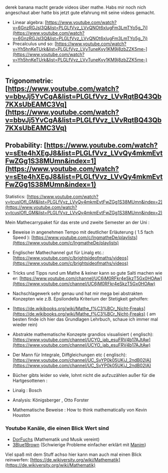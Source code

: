 derek banana macht gerade videos über mathe. Habs mir noch nich angeschaut aber hatte bis jetzt gute efahrung mit seine
videos gemacht.

- Linear
  algebra: [https://www.youtube.com/watch?v=6GnzRGJsI3Q&list=PLGLfVvz_LVvQNOt6xlugFm3LmTYo5g_7i](https://www.youtube.com/watch?v=6GnzRGJsI3Q&list=PLGLfVvz_LVvQNOt6xlugFm3LmTYo5g_7i)
- Precalculus und
  so: [https://www.youtube.com/watch?v=Yh5hnKeTUrk&list=PLGLfVvz_LVvTuneKyy1KM9j8zbZZK5me-](https://www.youtube.com/watch?v=Yh5hnKeTUrk&list=PLGLfVvz_LVvTuneKyy1KM9j8zbZZK5me-)
-
Trigonometrie: [https://www.youtube.com/watch?v=bbvJj5YvCgA&list=PLGLfVvz_LVvRqtBQ43Qb7KXsUbEAMC3Vq](https://www.youtube.com/watch?v=bbvJj5YvCgA&list=PLGLfVvz_LVvRqtBQ43Qb7KXsUbEAMC3Vq)
-
Probability: [https://www.youtube.com/watch?v=sEte4hXEgJ8&list=PLGLfVvz_LVvQy4mkmEvtFwZGg1S38MUmn&index=1](https://www.youtube.com/watch?v=sEte4hXEgJ8&list=PLGLfVvz_LVvQy4mkmEvtFwZGg1S38MUmn&index=1)
-
Statistics: [https://www.youtube.com/watch?v=tcusIOfI_GM&list=PLGLfVvz_LVvQy4mkmEvtFwZGg1S38MUmn&index=2](https://www.youtube.com/watch?v=tcusIOfI_GM&list=PLGLfVvz_LVvQy4mkmEvtFwZGg1S38MUmn&index=2)

Mein Mathecarrypaket für das erste und zweite Semester an der Uni :

- Beweise in angenehmen Tempo mit deutlicher Erläuterung ( 1.5 fach
  Speed ): [https://www.youtube.com/c/IngmatheDe/playlists](https://www.youtube.com/c/IngmatheDe/playlists)
- Englischer Mathechannel gut für Linalg
  etc.: [https://www.youtube.com/c/brightsideofmaths/videos](https://www.youtube.com/c/brightsideofmaths/videos)
- Tricks und Tipps rund um Mathe & keiner kann so gute Salti machen wie
  er: [https://www.youtube.com/channel/UC6jM0RFkr4eSkzT5Gx0HOAw](https://www.youtube.com/channel/UC6jM0RFkr4eSkzT5Gx0HOAw)
- Nachschlagewerk sehr genau und hat mir mega bei abstrakten Konzepten wie z.B. Epsilondelta Kriterium der Stetigkeit
  geholfen:
- [https://de.wikibooks.org/wiki/Mathe_f%C3%BCr_Nicht-Freaks](https://de.wikibooks.org/wiki/Mathe_f%C3%BCr_Nicht-Freaks) (
  am besten finde ich hier das Grundlagen Lehrbuch, schaue ich immer mal wieder rein)
- Abstrakte mathematische Konzepte grandios visualisiert (
  englisch): [https://www.youtube.com/channel/UCYO_jab_esuFRV4b17AJtAw](https://www.youtube.com/channel/UCYO_jab_esuFRV4b17AJtAw)
- Der Mann für Integrale, Diffgleichungen etc (
  englisch): [https://www.youtube.com/channel/UC_SvYP0k05UKiJ_2ndB02IA](https://www.youtube.com/channel/UC_SvYP0k05UKiJ_2ndB02IA)

- Bücher gibts leider so viele, lohnt nicht die aufzuzählen außer für die Hartgesottenen :
- Linalg :  Bosch
- Analysis: Königsberger , Otto Forster
- Mathematische Beweise : How to think mathematically von Kevin Houston
  
  
### Youtube Kanäle, die einen Blick Wert sind  
- [DorFuchs](https://www.youtube.com/user/DorFuchs) (Mathematik und Musik vereint)
- [3Blue1Brown](https://www.youtube.com/channel/UCYO_jab_esuFRV4b17AJtAw) (Schwierige Probleme einfacher erklärt mit [Manim](https://github.com/3b1b/manim))

Viel spaß mit dem Stuff achso hier kann man auch mal einen Blick
reinwerfen: [https://de.wikiversity.org/wiki/Mathematik](https://de.wikiversity.org/wiki/Mathematik)   
